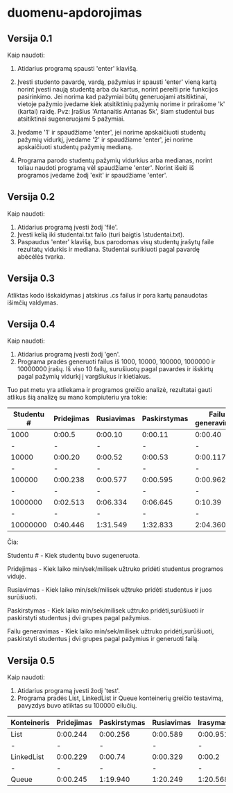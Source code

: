 # duomenu-apdorojimas
## Versija 0.1 ##
Kaip naudoti:

1. Atidarius programą spausti 'enter' klavišą.

2. Įvesti studento pavardę, vardą, pažymius ir spausti 'enter' vieną kartą norint įvesti naują studentą arba du kartus, norint pereiti prie funkcijos pasirinkimo. Jei norima kad pažymiai būtų generuojami atsitiktinai, vietoje pažymio įvedame kiek atsitiktinių pažymių norime ir prirašome 'k' (kartai) raidę. Pvz: Įrašius 'Antanaitis Antanas 5k', šiam studentui bus atsitiktinai sugeneruojami 5 pažymiai.

3. Įvedame '1' ir spaudžiame 'enter', jei norime apskaičiuoti studentų pažymių vidurkį, įvedame '2' ir spaudžiame 'enter', jei norime apskaičiuoti studentų pažymių medianą.

4. Programa parodo studentų pažymių vidurkius arba medianas, norint toliau naudoti programą vėl spaudžiame 'enter'. Norint išeiti iš programos įvedame žodį 'exit' ir spaudžiame 'enter'.

## Versija 0.2 ##
Kaip naudoti:

1. Atidarius programą įvesti žodį 'file'.
2. Įvesti kelią iki studentai.txt failo (turi baigtis \studentai.txt).
3. Paspaudus 'enter' klavišą, bus parodomas visų studentų įrašytų faile rezultatų vidurkis ir mediana. Studentai surikiuoti pagal pavardę abėcėlės tvarka.

## Versija 0.3 ##
Atliktas kodo išskaidymas į atskirus .cs failus ir pora kartų panaudotas išimčių valdymas.

## Versija 0.4 ##
Kaip naudoti:

1. Atidarius programą įvesti žodį 'gen'.
2. Programa pradės generuoti failus iš 1000, 10000, 100000, 1000000 ir 10000000 įrašų. Iš viso 10 failų, surušiuotų pagal pavardes ir išskirtų pagal pažymių vidurkį į vargšiukus ir kietiakus.

Tuo pat metu yra atliekama ir programos greičio analizė, rezultatai gauti atlikus šią analizę su mano kompiuteriu yra tokie:

 |Studentu #     |     Pridejimas     |     Rusiavimas     |     Paskirstymas    |    Failu generavimas
|-|-|-|-|-|
 1000            |    0:00.5          |    0:00.10         |    0:00.11          |   0:00.40
|-|-|-|-|-|
 10000           |    0:00.20         |    0:00.52         |   0:00.53           |  0:00.117
|-|-|-|-|-|
 100000          |    0:00.238        |    0:00.577        |    0:00.595         |   0:00.962
|-|-|-|-|-|
 1000000         |    0:02.513        |    0:06.334        |    0:06.645         |   0:10.39
|-|-|-|-|-|
 10000000        |    0:40.446        |    1:31.549        |    1:32.833         |   2:04.360
 
 Čia:
 
 Studentu # - Kiek studentų buvo sugeneruota.
 
 Pridejimas - Kiek laiko min/sek/milisek užtruko pridėti studentus programos viduje.
 
 Rusiavimas - Kiek laiko min/sek/milisek užtruko pridėti studentus ir juos surūšiuoti.
 
 Paskirstymas - Kiek laiko min/sek/milisek užtruko pridėti,surūšiuoti ir paskirstyti studentus į dvi grupes pagal pažymius.
 
 Failu generavimas - Kiek laiko min/sek/milisek užtruko pridėti,surūšiuoti, paskirstyti studentus į dvi grupes pagal pažymius ir generuoti failą.
 
 ## Versija 0.5 ##
Kaip naudoti:

1. Atidarius programą įvesti žodį 'test'.
2. Programa pradės List, LinkedList ir Queue konteinerių greičio testavimą, pavyzdys buvo atliktas su 100000 eilučių.

 Konteineris     |    Pridejimas     |    Paskirstymas    |    Rusiavimas    |    Irasymas
|-|-|-|-|-|
 List            |    0:00.244       |    0:00.256        |    0:00.589      |    0:00.951
|-|-|-|-|-|
 LinkedList      |    0:00.229       |    0:00.74         |    0:00.329      |    0:00.2
|-|-|-|-|-|
 Queue           |    0:00.245       |    1:19.940        |    1:20.249      |    1:20.568
